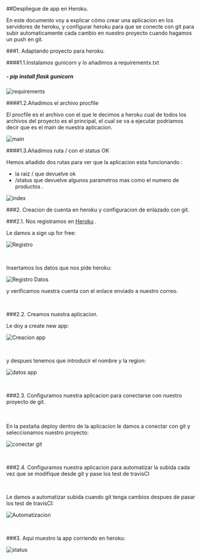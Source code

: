 ##Despliegue de app en Heroku.

En este documento voy a explicar cómo  crear una aplicacion en los servidores de heroku, y configurar heroku para que se conecte con git para subir automaticamente cada cambio en nuestro proyecto cuando hagamos un push en git.

###1. Adaptando proyecto para heroku.

####1.1.Instalamos gunicorn y lo añadimos a requirementx.txt

##### - pip install flask gunicorn

![requirements](/home/sam/Escritorio/iv/projecto/proyecto-IV-18-19/documentacion/img/requirements.jpg) 

####1.2.Añadimos el archivo procfile

El procfile es el archivo con el que le decimos a heroku cual de todos los archivos del proyecto es el principal, el cual se va a ejecutar podriamos decir que es el main de nuestra aplicacion.

![main](/home/sam/Escritorio/iv/projecto/proyecto-IV-18-19/documentacion/img/main.jpg) 

####1.3.Añadimos ruta / con el status OK

Hemos añadido dos rutas para ver que la aplicacion esta funcionando :

- la raiz / que devuelve ok
- /status que devuelve algunos parametros mas como el numero de productos .

![index](/home/sam/Escritorio/iv/projecto/proyecto-IV-18-19/documentacion/img/index.jpg) 




###2. Creacion de cuenta en heroku y configuracion de enlazado con git.

###2.1. Nos registramos en  [Heroku](https://www.heroku.com/) .

Le damos a sign up for free:

![Registro](/home/sam/Escritorio/iv/projecto/proyecto-IV-18-19/documentacion/img/registro1.jpg) 

<br>

Insertamos los datos que nos pide heroku:

![Registro Datos](/home/sam/Escritorio/iv/projecto/proyecto-IV-18-19/documentacion/img/registro2.jpg) 

y verificamos nuestra cuenta con el enlace enviado a nuestro correo.

<br>

###2.2. Creamos nuestra aplicacion.


Le doy a create new app:

![Creacion app](/home/sam/Escritorio/iv/projecto/proyecto-IV-18-19/documentacion/img/creacionapp.jpg) 

<br>

y despues tenemos que introducir el nombre y la region:

![datos app](/home/sam/Escritorio/iv/projecto/proyecto-IV-18-19/documentacion/img/creacionapp1.jpg) 


<br>

###2.3. Configuramos nuestra aplicacion para conectarse con nuestro proyecto de git.

<br><br>
En la pestaña deploy dentro de la aplicacion le damos a conectar con git y seleccionamos nuestro proyecto:

![conectar git](/home/sam/Escritorio/iv/projecto/proyecto-IV-18-19/documentacion/img/conectarcongit.jpg) 

<br>

###2.4. Configuramos nuestra aplicacion para automatizar la subida cada vez que se modifique desde git y pase los test de travisCI

<br>

Le damos a automatizar subida cuando git tenga cambios despues de pasar los test de travisCI:

![Automatizacion](/home/sam/Escritorio/iv/projecto/proyecto-IV-18-19/documentacion/img/automatizacion.jpg) 


<br>

###3. Aquí muestro la app corriendo en heroku:

![status](/home/sam/Escritorio/iv/projecto/proyecto-IV-18-19/documentacion/img/statusOK.jpg) 